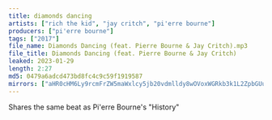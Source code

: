 ```yaml
---
title: diamonds dancing
artists: ["rich the kid", "jay critch", "pi'erre bourne"]
producers: ["pi'erre bourne"]
tags: ["2017"]
file_name: Diamonds Dancing (feat. Pierre Bourne & Jay Critch).mp3
file_title: Diamonds Dancing (feat. Pierre Bourne & Jay Critch)
leaked: 2023-01-29
length: 2:27
md5: 0479a6adcd473bd8fc4c9c59f1919587
mirrors: ["aHR0cHM6Ly9rcmFrZW5maWxlcy5jb20vdmlldy8wOVoxWGRkb3k1L2ZpbGUuaHRtbA==", "aHR0cHM6Ly9kYnJlZS5vcmcvdi81YzlkZWI="]
---
```

Shares the same beat as Pi'erre Bourne's "History"
